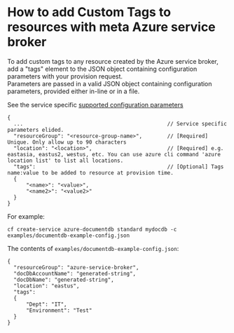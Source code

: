 # How to add Custom Tags to resources with meta Azure service broker

To add custom tags to any resource created by the Azure service broker, add a "tags" element to the JSON object containing configuration parameters with your provision request.  
Parameters are passed in a valid JSON object containing configuration parameters, provided either in-line or in a file.

  See the service specific [supported configuration parameters](../README.md#the-provided-services) 

  ```
  {
    ...                                              // Service specific parameters elided. 
    "resourceGroup": "<resource-group-name>",        // [Required] Unique. Only allow up to 90 characters
    "location": "<location>",                        // [Required] e.g. eastasia, eastus2, westus, etc. You can use azure cli command 'azure location list' to list all locations.
    "tags":                                          // [Optional] Tags name:value to be added to resource at provision time.
    {
        "<name>": "<value>",
        "<name2>": "<value2>"
    }
  }
  ```
  For example:

  ```
  cf create-service azure-documentdb standard mydocdb -c examples/documentdb-example-config.json
  ```

  The contents of `examples/documentdb-example-config.json`:

  ```
  {
    "resourceGroup": "azure-service-broker",
    "docDbAccountName": "generated-string",
    "docDbName": "generated-string",
    "location": "eastus",
    "tags":
    {
        "Dept": "IT",
        "Environment": "Test"
    }
  }
  ```
